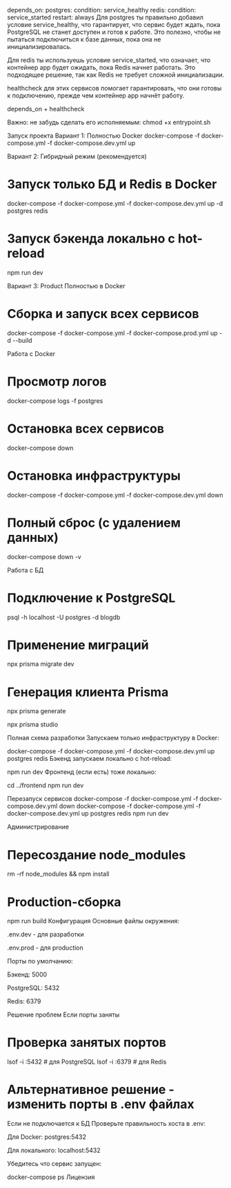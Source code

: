   depends_on:
      postgres:
        condition: service_healthy
      redis:
        condition: service_started
    restart: always
Для postgres ты правильно добавил условие service_healthy, что гарантирует, что сервис будет ждать, пока PostgreSQL не станет доступен и готов к работе. Это полезно, чтобы не пытаться подключиться к базе данных, пока она не инициализировалась.

Для redis ты используешь условие service_started, что означает, что контейнер app будет ожидать, пока Redis начнет работать. Это подходящее решение, так как Redis не требует сложной инициализации.

healthcheck для этих сервисов помогает гарантировать, что они готовы к подключению, прежде чем контейнер app начнёт работу.

depends_on + healthcheck 

Важно: не забудь сделать его исполняемым:
chmod +x entrypoint.sh

Запуск проекта
Вариант 1: Полностью Docker
docker-compose -f docker-compose.yml -f docker-compose.dev.yml up


Вариант 2: Гибридный режим (рекомендуется)
# Запуск только БД и Redis в Docker
docker-compose -f docker-compose.yml -f docker-compose.dev.yml up -d postgres redis
# Запуск бэкенда локально с hot-reload
npm run dev

Вариант 3: Product Полностью в Docker
# Сборка и запуск всех сервисов
docker-compose -f docker-compose.yml -f docker-compose.prod.yml up -d --build


Работа с Docker
# Просмотр логов
docker-compose logs -f postgres

# Остановка всех сервисов
docker-compose down
# Остановка инфраструктуры
docker-compose -f docker-compose.yml -f docker-compose.dev.yml down

# Полный сброс (с удалением данных)
docker-compose down -v

Работа с БД
# Подключение к PostgreSQL
psql -h localhost -U postgres -d blogdb

# Применение миграций
npx prisma migrate dev

# Генерация клиента Prisma
npx prisma generate

npx prisma studio


Полная схема разработки
Запускаем только инфраструктуру в Docker:

docker-compose -f docker-compose.yml -f docker-compose.dev.yml up postgres redis
Бэкенд запускаем локально с hot-reload:

npm run dev
Фронтенд (если есть) тоже локально:

cd ../frontend
npm run dev

Перезапуск сервисов
docker-compose -f docker-compose.yml -f docker-compose.dev.yml down
docker-compose -f docker-compose.yml -f docker-compose.dev.yml up postgres redis
npm run dev

Администрирование
# Пересоздание node_modules
rm -rf node_modules && npm install

# Production-сборка
npm run build
Конфигурация
Основные файлы окружения:

.env.dev - для разработки

.env.prod - для production

Порты по умолчанию:

Бэкенд: 5000

PostgreSQL: 5432

Redis: 6379

Решение проблем
Если порты заняты
# Проверка занятых портов
lsof -i :5432 # для PostgreSQL
lsof -i :6379 # для Redis

# Альтернативное решение - изменить порты в .env файлах
Если не подключается к БД
Проверьте правильность хоста в .env:

Для Docker: postgres:5432

Для локального: localhost:5432

Убедитесь что сервис запущен:

docker-compose ps
Лицензия
